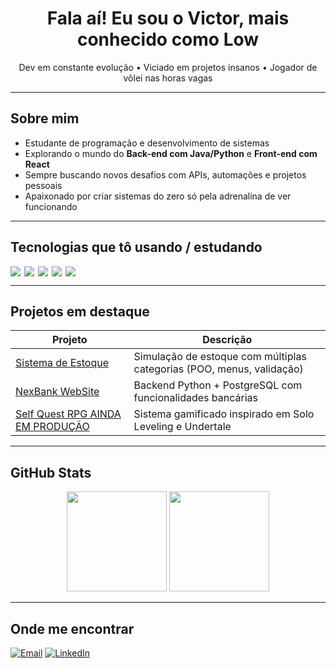 <h1 align="center">Fala aí! Eu sou o Victor, mais conhecido como Low</h1>

<p align="center">
  Dev em constante evolução •  Viciado em projetos insanos •  Jogador de vôlei nas horas vagas
</p>

---

## Sobre mim

- Estudante de programação e desenvolvimento de sistemas
- Explorando o mundo do **Back-end com Java/Python** e **Front-end com React**
- Sempre buscando novos desafios com APIs, automações e projetos pessoais
- Apaixonado por criar sistemas do zero só pela adrenalina de ver funcionando

---

## Tecnologias que tô usando / estudando

<div style="display: flex; gap: 6px; flex-wrap: wrap">
  <img src="https://img.shields.io/badge/Python-3776AB?style=for-the-badge&logo=python&logoColor=white"/>
  <img src="https://img.shields.io/badge/Java-007396?style=for-the-badge&logo=java&logoColor=white"/>
  <img src="https://img.shields.io/badge/React-20232A?style=for-the-badge&logo=react&logoColor=61DAFB"/>
  <img src="https://img.shields.io/badge/PostgreSQL-4169E1?style=for-the-badge&logo=postgresql&logoColor=white"/>
  <img src="https://img.shields.io/badge/Git-F05032?style=for-the-badge&logo=git&logoColor=white"/>
</div>

---

## Projetos em destaque

| Projeto | Descrição |
|--------|-----------|
| [Sistema de Estoque](https://github.com/lowzudo/sistema-estoque-python) | Simulação de estoque com múltiplas categorias (POO, menus, validação) |
| [NexBank WebSite](https://github.com/lowzudo/api-financeira-pix-java) | Backend Python + PostgreSQL com funcionalidades bancárias |
| [Self Quest RPG AINDA EM PRODUÇÃO](https://github.com/lowzudo/self-quest-rpg) | Sistema gamificado inspirado em Solo Leveling e Undertale | Java Spring Boot + React.js

---

## GitHub Stats

<p align="center">
  <img src="https://github-readme-stats.vercel.app/api?username=lowzudo&show_icons=true&theme=tokyonight&hide=prs" height="160"/>
  <img src="https://github-readme-stats.vercel.app/api/top-langs/?username=lowzudo&layout=compact&theme=tokyonight" height="160"/>
</p>

---

## Onde me encontrar

[![Email](https://img.shields.io/badge/-lowzudo@gmail.com-red?style=flat-square&logo=gmail&logoColor=white)](mailto:vs9488874@gmail.com)
[![LinkedIn](https://img.shields.io/badge/-LinkedIn-blue?style=flat-square&logo=linkedin&logoColor=white)](https://linkedin.com/in/victorreu)
<!-- Adicione outras redes se quiser -->
